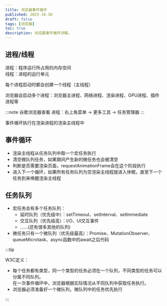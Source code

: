 ```yaml
---
title: 浏览器事件循环
published: 2025-10-30
draft: false
tags: [浏览器]
toc: true
description: 浏览器事件循环详解。
---
```


## 进程/线程

进程：程序运行所占用的内存空间  
线程：进程的运行单元

每个进程启动时都会创建一个线程（主线程）

浏览器会启动多个进程：浏览器主进程、网络进程、渲染进程、GPU进程、插件进程等

:::note
谷歌浏览器查看 进程：右上角菜单 -> 更多工具 -> 任务管理器
:::

事件循环执行在渲染进程的渲染主线程中

## 事件循环

- 渲染主线程从任务队列中取一个宏任务执行
- 清空微队列任务，如果期间产生新的微任务也会被清空
- 判断是否需要渲染页面，requestAnimationFrame会在这个阶段执行
- 进入下一个循环，如果所有任务队列为空渲染主线程就进入休眠，直至下一个任务到来唤醒渲染主线程

## 任务队列

- 宏任务会有多个任务队列：
  - 延时队列（优先级中）：setTimeout、setInterval、setImmediate
  - 交互队列（优先级高）：I/O、UI交互事件
  - ......(还有很多其他的队列)
- 微任务只有一个微队列（优先级最高）：Promise、MutationObserver、queueMicrotask、async函数中的await之后代码

:::tip

W3C定义：

- 每个任务都有类型，同一个类型的任务必须在一个队列，不同类型的任务可以分属不同队列。  
  在一次事件循环中，浏览器根据实际情况从不同队列中获取任务执行。
- 浏览器必须准备好一个微队列，微队列中的任务优先执行

:::
